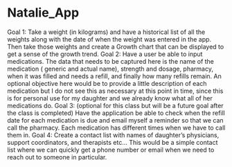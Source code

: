 # Natalie_App

Goal 1: Take a weight (in kilograms) and have a historical list of all the weights along with the date of when the weight was entered in the app. Then take those weights and create a Growth chart that can be displayed to get a sense of the growth trend. 
Goal 2: Have a user be able to input medications. The data that needs to be captured here is the name of the medication ( generic and actual name), strength and dosage, pharmacy, when it was filled and needs a refill, and finally how many refills remain. 
An optional objective here would be to provide a little description of each medication but I do not see this as necessary at this point in time, since this is for personal use for my daughter and we already know what all of her medications do. 
Goal 3: (optional for this class but will be a future goal after the class is completed) Have the application be able to check when the refill date for each medication is due and email myself a reminder so that we can call the pharmacy. Each medication has different times when we have to call them in. 
Goal 4: Create a contact list with names of daughter’s physicians, support coordinators, and therapists etc… This would be a simple contact list where we can quickly get a phone number or email when we need to reach out to someone in particular. 
